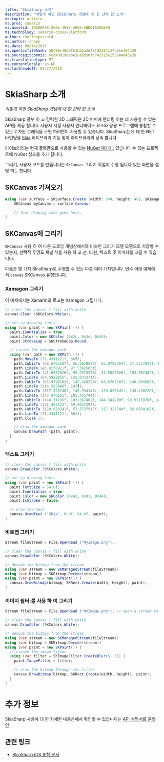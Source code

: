 ```yaml
---
title: "SkiaSharp 소개"
description: "이렇게 하면 SkiaSharp 개념에 대 한 간략 한 소개"
ms.topic: article
ms.prod: xamarin
ms.assetid: 19506F08-2603-465E-A806-6BD01638DE90
ms.technology: xamarin-cross-platform
author: charlespetzold
ms.author: chape
ms.date: 09/14/2017
ms.openlocfilehash: 50f99c48d0f53bd6a2dfaf42284137ce1e424b30
ms.sourcegitcommit: 6cd40d190abe38edd50fc74331be15324a845a28
ms.translationtype: MT
ms.contentlocale: ko-KR
ms.lasthandoff: 02/27/2018
---
```

# <a name="an-introduction-to-skiasharp"></a>SkiaSharp 소개

_이렇게 하면 SkiaSharp 개념에 대 한 간략 한 소개_

SkiaSharp 풍부 하 고 강력한 2D 그래픽은 2D 버퍼에 렌더링 하는 데 사용할 수 있는 API를 제공 합니다.  사용자 지정 사용자 인터페이스 요소와 응용 프로그램에 통합할 수 있는 2 차원 그래픽을 구현 하려면이 사용할 수 있습니다.  SkiaSharp는에 대 한.NET 바인딩을 [Skia](https://skia.org) 라이브러리 기능 및이 라이브러리의 상속 합니다.

라이브러리는 현재 플랫폼으로 사용할 수 있는 [NuGet 패키지](https://www.nuget.org/packages/SkiaSharp), 있습니다 수 있는 프로젝트에 NuGet 참조를 추가 합니다.

그리기, 사용자 코드를 만듭니다는 `SkCanvas` 그리기 작업이 수행 됩니다 있는 화면을 설명 하는 합니다.

## <a name="obtaining-an-skcanvas"></a>SKCanvas 가져오기

```csharp
using (var surface = SKSurface.Create (width: 640, height: 480, SKImageInfo.PlatformColorType, SKAlphaType.Premul)) {
    SKCanvas myCanvas = surface.Canvas;

    // Your drawing code goes here.
}
```

## <a name="drawing-on-skcanvas"></a>SKCanvas에 그리기

`SKCanvas` 사용 하 여 다른 드로잉 개념상에서와 비슷한 그리기 모델 모델으로 저장할 수 있는지, 선택적 투명도 채널 색을 사용 하 고 선, 타원, 텍스트 및 이미지를 그릴 수 있습니다.

다음은 몇 가지 SkiaSharp로 수행할 수 있는 다른 여러 가지입니다.  변수 아래 예제에서 `canvas` SKCanvas 유형입니다.

### <a name="drawing-xamagon"></a>Xamagon 그리기

이 예제에서는 Xamarin의 로고는 Xamagon 그립니다.

```csharp
// clear the canvas / fill with white
canvas.Clear (SKColors.White);

// set up drawing tools
using (var paint = new SKPaint ()) {
  paint.IsAntialias = true;
  paint.Color = new SKColor (0x2c, 0x3e, 0x50);
  paint.StrokeCap = SKStrokeCap.Round;

  // create the Xamagon path
  using (var path = new SKPath ()) {
    path.MoveTo (71.4311121f, 56f);
    path.CubicTo (68.6763107f, 56.0058575f, 65.9796704f, 57.5737917f, 64.5928855f, 59.965729f);
    path.LineTo (43.0238921f, 97.5342563f);
    path.CubicTo (41.6587026f, 99.9325978f, 41.6587026f, 103.067402f, 43.0238921f, 105.465744f);
    path.LineTo (64.5928855f, 143.034271f);
    path.CubicTo (65.9798162f, 145.426228f, 68.6763107f, 146.994582f, 71.4311121f, 147f);
    path.LineTo (114.568946f, 147f);
    path.CubicTo (117.323748f, 146.994143f, 120.020241f, 145.426228f, 121.407172f, 143.034271f);
    path.LineTo (142.976161f, 105.465744f);
    path.CubicTo (144.34135f, 103.067402f, 144.341209f, 99.9325978f, 142.976161f, 97.5342563f);
    path.LineTo (121.407172f, 59.965729f);
    path.CubicTo (120.020241f, 57.5737917f, 117.323748f, 56.0054182f, 114.568946f, 56f);
    path.LineTo (71.4311121f, 56f);
    path.Close ();

    // draw the Xamagon path
    canvas.DrawPath (path, paint);
  }
}
```

### <a name="drawing-text"></a>텍스트 그리기

```csharp
// clear the canvas / fill with white
canvas.DrawColor (SKColors.White);

// set up drawing tools
using (var paint = new SKPaint ()) {
  paint.TextSize = 64.0f;
  paint.IsAntialias = true;
  paint.Color = new SKColor (0x42, 0x81, 0xA4);
  paint.IsStroke = false;

  // draw the text
  canvas.DrawText ("Skia", 0.0f, 64.0f, paint);
}
```

### <a name="drawing-bitmaps"></a>비트맵 그리기

```csharp
Stream fileStream = File.OpenRead ("MyImage.png");

// clear the canvas / fill with white
canvas.DrawColor (SKColors.White);

// decode the bitmap from the stream
using (var stream = new SKManagedStream(fileStream))
using (var bitmap = SKBitmap.Decode(stream))
using (var paint = new SKPaint()) {
  canvas.DrawBitmap(bitmap, SKRect.Create(Width, Height), paint);
}
```

### <a name="drawing-with-image-filters"></a>이미지 필터:를 사용 하 여 그리기

```csharp
Stream fileStream = File.OpenRead ("MyImage.png"); // open a stream to an image file

// clear the canvas / fill with white
canvas.DrawColor (SKColors.White);

// decode the bitmap from the stream
using (var stream = new SKManagedStream(fileStream))
using (var bitmap = SKBitmap.Decode(stream))
using (var paint = new SKPaint()) {
  // create the image filter
  using (var filter = SKImageFilter.CreateBlur(5, 5)) {
    paint.ImageFilter = filter;

    // draw the bitmap through the filter
    canvas.DrawBitmap(bitmap, SKRect.Create(width, height), paint);
  }
}
```

# <a name="more-information"></a>추가 정보

SkiaSharp 사용에 대 한 자세한 내용은에서 확인할 수 있습니다는 [API 설명서를 온라인](https://developer.xamarin.com/api/namespace/SkiaSharp/)


## <a name="related-links"></a>관련 링크

- [SkiaSharp iOS 통합 문서](https://developer.xamarin.com/workbooks/graphics/skiasharp/logo/skialogo-ios.workbook)

